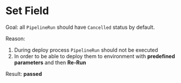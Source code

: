 # Set Field

Goal: all `PipelineRun` should have `Cancelled` status by default.

Reason:
1. During deploy process `PipelineRun` should not be executed
2. In order to be able to deploy them to environment with **predefined parameters** and then **Re-Run**

Result: **passed**